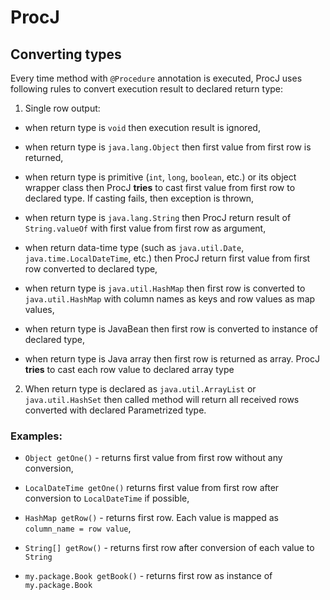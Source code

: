 # ProcJ

## Converting types

Every time method with `@Procedure` annotation is executed, ProcJ uses following 
rules to convert execution result to declared return type:
 
 1. Single row output:
 
   * when return type is `void` then execution result is ignored,
 
   * when return type is `java.lang.Object` then first value from first row is returned,
 
   * when return type is primitive (`int`, `long`, `boolean`, etc.) or its object wrapper
     class then ProcJ **tries** to cast first value from first row to declared type. 
     If casting fails, then  exception is thrown,  
 
   * when return type is `java.lang.String` then ProcJ return result of `String.valueOf`
     with first value from first row as argument,
 
   * when return data-time type (such as `java.util.Date`, `java.time.LocalDateTime`, etc.) then
     ProcJ return first value from first row converted to declared type,
 
   * when return type is `java.util.HashMap` then first row is converted to `java.util.HashMap` 
     with column names as keys and row values as map values,
 
   * when return type is JavaBean then first row is converted to instance of declared type,
 
   * when return type is Java array then first row is returned as array. ProcJ **tries** 
     to cast each row value to declared array type
 
 2. When return type is declared as `java.util.ArrayList` or `java.util.HashSet` then
    called method will return all received rows converted with declared Parametrized type.
 
 
### Examples:

 - `Object getOne()` - returns first value from first row without any conversion,
 
 - `LocalDateTime getOne()` returns first value from first row after conversion 
   to `LocalDateTime` if possible,
   
 - `HashMap getRow()` - returns first row. Each value is mapped as `column_name = row value`,
 
 - `String[] getRow()` - returns first row after conversion of each value to `String`
 
 - `my.package.Book getBook()` - returns first row as instance of `my.package.Book` 